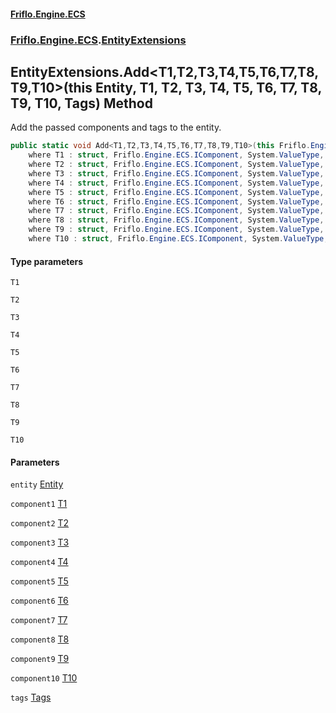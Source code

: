 #### [Friflo.Engine.ECS](index.md 'index')
### [Friflo.Engine.ECS](Friflo.Engine.ECS.md 'Friflo.Engine.ECS').[EntityExtensions](EntityExtensions.md 'Friflo.Engine.ECS.EntityExtensions')

## EntityExtensions.Add<T1,T2,T3,T4,T5,T6,T7,T8,T9,T10>(this Entity, T1, T2, T3, T4, T5, T6, T7, T8, T9, T10, Tags) Method

Add the passed components and tags to the entity.

```csharp
public static void Add<T1,T2,T3,T4,T5,T6,T7,T8,T9,T10>(this Friflo.Engine.ECS.Entity entity, in T1 component1, in T2 component2, in T3 component3, in T4 component4, in T5 component5, in T6 component6, in T7 component7, in T8 component8, in T9 component9, in T10 component10, in Friflo.Engine.ECS.Tags tags=default(Friflo.Engine.ECS.Tags))
    where T1 : struct, Friflo.Engine.ECS.IComponent, System.ValueType, System.ValueType
    where T2 : struct, Friflo.Engine.ECS.IComponent, System.ValueType, System.ValueType
    where T3 : struct, Friflo.Engine.ECS.IComponent, System.ValueType, System.ValueType
    where T4 : struct, Friflo.Engine.ECS.IComponent, System.ValueType, System.ValueType
    where T5 : struct, Friflo.Engine.ECS.IComponent, System.ValueType, System.ValueType
    where T6 : struct, Friflo.Engine.ECS.IComponent, System.ValueType, System.ValueType
    where T7 : struct, Friflo.Engine.ECS.IComponent, System.ValueType, System.ValueType
    where T8 : struct, Friflo.Engine.ECS.IComponent, System.ValueType, System.ValueType
    where T9 : struct, Friflo.Engine.ECS.IComponent, System.ValueType, System.ValueType
    where T10 : struct, Friflo.Engine.ECS.IComponent, System.ValueType, System.ValueType;
```
#### Type parameters

<a name='Friflo.Engine.ECS.EntityExtensions.Add_T1,T2,T3,T4,T5,T6,T7,T8,T9,T10_(thisFriflo.Engine.ECS.Entity,T1,T2,T3,T4,T5,T6,T7,T8,T9,T10,Friflo.Engine.ECS.Tags).T1'></a>

`T1`

<a name='Friflo.Engine.ECS.EntityExtensions.Add_T1,T2,T3,T4,T5,T6,T7,T8,T9,T10_(thisFriflo.Engine.ECS.Entity,T1,T2,T3,T4,T5,T6,T7,T8,T9,T10,Friflo.Engine.ECS.Tags).T2'></a>

`T2`

<a name='Friflo.Engine.ECS.EntityExtensions.Add_T1,T2,T3,T4,T5,T6,T7,T8,T9,T10_(thisFriflo.Engine.ECS.Entity,T1,T2,T3,T4,T5,T6,T7,T8,T9,T10,Friflo.Engine.ECS.Tags).T3'></a>

`T3`

<a name='Friflo.Engine.ECS.EntityExtensions.Add_T1,T2,T3,T4,T5,T6,T7,T8,T9,T10_(thisFriflo.Engine.ECS.Entity,T1,T2,T3,T4,T5,T6,T7,T8,T9,T10,Friflo.Engine.ECS.Tags).T4'></a>

`T4`

<a name='Friflo.Engine.ECS.EntityExtensions.Add_T1,T2,T3,T4,T5,T6,T7,T8,T9,T10_(thisFriflo.Engine.ECS.Entity,T1,T2,T3,T4,T5,T6,T7,T8,T9,T10,Friflo.Engine.ECS.Tags).T5'></a>

`T5`

<a name='Friflo.Engine.ECS.EntityExtensions.Add_T1,T2,T3,T4,T5,T6,T7,T8,T9,T10_(thisFriflo.Engine.ECS.Entity,T1,T2,T3,T4,T5,T6,T7,T8,T9,T10,Friflo.Engine.ECS.Tags).T6'></a>

`T6`

<a name='Friflo.Engine.ECS.EntityExtensions.Add_T1,T2,T3,T4,T5,T6,T7,T8,T9,T10_(thisFriflo.Engine.ECS.Entity,T1,T2,T3,T4,T5,T6,T7,T8,T9,T10,Friflo.Engine.ECS.Tags).T7'></a>

`T7`

<a name='Friflo.Engine.ECS.EntityExtensions.Add_T1,T2,T3,T4,T5,T6,T7,T8,T9,T10_(thisFriflo.Engine.ECS.Entity,T1,T2,T3,T4,T5,T6,T7,T8,T9,T10,Friflo.Engine.ECS.Tags).T8'></a>

`T8`

<a name='Friflo.Engine.ECS.EntityExtensions.Add_T1,T2,T3,T4,T5,T6,T7,T8,T9,T10_(thisFriflo.Engine.ECS.Entity,T1,T2,T3,T4,T5,T6,T7,T8,T9,T10,Friflo.Engine.ECS.Tags).T9'></a>

`T9`

<a name='Friflo.Engine.ECS.EntityExtensions.Add_T1,T2,T3,T4,T5,T6,T7,T8,T9,T10_(thisFriflo.Engine.ECS.Entity,T1,T2,T3,T4,T5,T6,T7,T8,T9,T10,Friflo.Engine.ECS.Tags).T10'></a>

`T10`
#### Parameters

<a name='Friflo.Engine.ECS.EntityExtensions.Add_T1,T2,T3,T4,T5,T6,T7,T8,T9,T10_(thisFriflo.Engine.ECS.Entity,T1,T2,T3,T4,T5,T6,T7,T8,T9,T10,Friflo.Engine.ECS.Tags).entity'></a>

`entity` [Entity](Entity.md 'Friflo.Engine.ECS.Entity')

<a name='Friflo.Engine.ECS.EntityExtensions.Add_T1,T2,T3,T4,T5,T6,T7,T8,T9,T10_(thisFriflo.Engine.ECS.Entity,T1,T2,T3,T4,T5,T6,T7,T8,T9,T10,Friflo.Engine.ECS.Tags).component1'></a>

`component1` [T1](EntityExtensions.Add_T1,T2,T3,T4,T5,T6,T7,T8,T9,T10_(thisEntity,T1,T2,T3,T4,T5,T6,T7,T8,T9,T10,Tags).md#Friflo.Engine.ECS.EntityExtensions.Add_T1,T2,T3,T4,T5,T6,T7,T8,T9,T10_(thisFriflo.Engine.ECS.Entity,T1,T2,T3,T4,T5,T6,T7,T8,T9,T10,Friflo.Engine.ECS.Tags).T1 'Friflo.Engine.ECS.EntityExtensions.Add<T1,T2,T3,T4,T5,T6,T7,T8,T9,T10>(this Friflo.Engine.ECS.Entity, T1, T2, T3, T4, T5, T6, T7, T8, T9, T10, Friflo.Engine.ECS.Tags).T1')

<a name='Friflo.Engine.ECS.EntityExtensions.Add_T1,T2,T3,T4,T5,T6,T7,T8,T9,T10_(thisFriflo.Engine.ECS.Entity,T1,T2,T3,T4,T5,T6,T7,T8,T9,T10,Friflo.Engine.ECS.Tags).component2'></a>

`component2` [T2](EntityExtensions.Add_T1,T2,T3,T4,T5,T6,T7,T8,T9,T10_(thisEntity,T1,T2,T3,T4,T5,T6,T7,T8,T9,T10,Tags).md#Friflo.Engine.ECS.EntityExtensions.Add_T1,T2,T3,T4,T5,T6,T7,T8,T9,T10_(thisFriflo.Engine.ECS.Entity,T1,T2,T3,T4,T5,T6,T7,T8,T9,T10,Friflo.Engine.ECS.Tags).T2 'Friflo.Engine.ECS.EntityExtensions.Add<T1,T2,T3,T4,T5,T6,T7,T8,T9,T10>(this Friflo.Engine.ECS.Entity, T1, T2, T3, T4, T5, T6, T7, T8, T9, T10, Friflo.Engine.ECS.Tags).T2')

<a name='Friflo.Engine.ECS.EntityExtensions.Add_T1,T2,T3,T4,T5,T6,T7,T8,T9,T10_(thisFriflo.Engine.ECS.Entity,T1,T2,T3,T4,T5,T6,T7,T8,T9,T10,Friflo.Engine.ECS.Tags).component3'></a>

`component3` [T3](EntityExtensions.Add_T1,T2,T3,T4,T5,T6,T7,T8,T9,T10_(thisEntity,T1,T2,T3,T4,T5,T6,T7,T8,T9,T10,Tags).md#Friflo.Engine.ECS.EntityExtensions.Add_T1,T2,T3,T4,T5,T6,T7,T8,T9,T10_(thisFriflo.Engine.ECS.Entity,T1,T2,T3,T4,T5,T6,T7,T8,T9,T10,Friflo.Engine.ECS.Tags).T3 'Friflo.Engine.ECS.EntityExtensions.Add<T1,T2,T3,T4,T5,T6,T7,T8,T9,T10>(this Friflo.Engine.ECS.Entity, T1, T2, T3, T4, T5, T6, T7, T8, T9, T10, Friflo.Engine.ECS.Tags).T3')

<a name='Friflo.Engine.ECS.EntityExtensions.Add_T1,T2,T3,T4,T5,T6,T7,T8,T9,T10_(thisFriflo.Engine.ECS.Entity,T1,T2,T3,T4,T5,T6,T7,T8,T9,T10,Friflo.Engine.ECS.Tags).component4'></a>

`component4` [T4](EntityExtensions.Add_T1,T2,T3,T4,T5,T6,T7,T8,T9,T10_(thisEntity,T1,T2,T3,T4,T5,T6,T7,T8,T9,T10,Tags).md#Friflo.Engine.ECS.EntityExtensions.Add_T1,T2,T3,T4,T5,T6,T7,T8,T9,T10_(thisFriflo.Engine.ECS.Entity,T1,T2,T3,T4,T5,T6,T7,T8,T9,T10,Friflo.Engine.ECS.Tags).T4 'Friflo.Engine.ECS.EntityExtensions.Add<T1,T2,T3,T4,T5,T6,T7,T8,T9,T10>(this Friflo.Engine.ECS.Entity, T1, T2, T3, T4, T5, T6, T7, T8, T9, T10, Friflo.Engine.ECS.Tags).T4')

<a name='Friflo.Engine.ECS.EntityExtensions.Add_T1,T2,T3,T4,T5,T6,T7,T8,T9,T10_(thisFriflo.Engine.ECS.Entity,T1,T2,T3,T4,T5,T6,T7,T8,T9,T10,Friflo.Engine.ECS.Tags).component5'></a>

`component5` [T5](EntityExtensions.Add_T1,T2,T3,T4,T5,T6,T7,T8,T9,T10_(thisEntity,T1,T2,T3,T4,T5,T6,T7,T8,T9,T10,Tags).md#Friflo.Engine.ECS.EntityExtensions.Add_T1,T2,T3,T4,T5,T6,T7,T8,T9,T10_(thisFriflo.Engine.ECS.Entity,T1,T2,T3,T4,T5,T6,T7,T8,T9,T10,Friflo.Engine.ECS.Tags).T5 'Friflo.Engine.ECS.EntityExtensions.Add<T1,T2,T3,T4,T5,T6,T7,T8,T9,T10>(this Friflo.Engine.ECS.Entity, T1, T2, T3, T4, T5, T6, T7, T8, T9, T10, Friflo.Engine.ECS.Tags).T5')

<a name='Friflo.Engine.ECS.EntityExtensions.Add_T1,T2,T3,T4,T5,T6,T7,T8,T9,T10_(thisFriflo.Engine.ECS.Entity,T1,T2,T3,T4,T5,T6,T7,T8,T9,T10,Friflo.Engine.ECS.Tags).component6'></a>

`component6` [T6](EntityExtensions.Add_T1,T2,T3,T4,T5,T6,T7,T8,T9,T10_(thisEntity,T1,T2,T3,T4,T5,T6,T7,T8,T9,T10,Tags).md#Friflo.Engine.ECS.EntityExtensions.Add_T1,T2,T3,T4,T5,T6,T7,T8,T9,T10_(thisFriflo.Engine.ECS.Entity,T1,T2,T3,T4,T5,T6,T7,T8,T9,T10,Friflo.Engine.ECS.Tags).T6 'Friflo.Engine.ECS.EntityExtensions.Add<T1,T2,T3,T4,T5,T6,T7,T8,T9,T10>(this Friflo.Engine.ECS.Entity, T1, T2, T3, T4, T5, T6, T7, T8, T9, T10, Friflo.Engine.ECS.Tags).T6')

<a name='Friflo.Engine.ECS.EntityExtensions.Add_T1,T2,T3,T4,T5,T6,T7,T8,T9,T10_(thisFriflo.Engine.ECS.Entity,T1,T2,T3,T4,T5,T6,T7,T8,T9,T10,Friflo.Engine.ECS.Tags).component7'></a>

`component7` [T7](EntityExtensions.Add_T1,T2,T3,T4,T5,T6,T7,T8,T9,T10_(thisEntity,T1,T2,T3,T4,T5,T6,T7,T8,T9,T10,Tags).md#Friflo.Engine.ECS.EntityExtensions.Add_T1,T2,T3,T4,T5,T6,T7,T8,T9,T10_(thisFriflo.Engine.ECS.Entity,T1,T2,T3,T4,T5,T6,T7,T8,T9,T10,Friflo.Engine.ECS.Tags).T7 'Friflo.Engine.ECS.EntityExtensions.Add<T1,T2,T3,T4,T5,T6,T7,T8,T9,T10>(this Friflo.Engine.ECS.Entity, T1, T2, T3, T4, T5, T6, T7, T8, T9, T10, Friflo.Engine.ECS.Tags).T7')

<a name='Friflo.Engine.ECS.EntityExtensions.Add_T1,T2,T3,T4,T5,T6,T7,T8,T9,T10_(thisFriflo.Engine.ECS.Entity,T1,T2,T3,T4,T5,T6,T7,T8,T9,T10,Friflo.Engine.ECS.Tags).component8'></a>

`component8` [T8](EntityExtensions.Add_T1,T2,T3,T4,T5,T6,T7,T8,T9,T10_(thisEntity,T1,T2,T3,T4,T5,T6,T7,T8,T9,T10,Tags).md#Friflo.Engine.ECS.EntityExtensions.Add_T1,T2,T3,T4,T5,T6,T7,T8,T9,T10_(thisFriflo.Engine.ECS.Entity,T1,T2,T3,T4,T5,T6,T7,T8,T9,T10,Friflo.Engine.ECS.Tags).T8 'Friflo.Engine.ECS.EntityExtensions.Add<T1,T2,T3,T4,T5,T6,T7,T8,T9,T10>(this Friflo.Engine.ECS.Entity, T1, T2, T3, T4, T5, T6, T7, T8, T9, T10, Friflo.Engine.ECS.Tags).T8')

<a name='Friflo.Engine.ECS.EntityExtensions.Add_T1,T2,T3,T4,T5,T6,T7,T8,T9,T10_(thisFriflo.Engine.ECS.Entity,T1,T2,T3,T4,T5,T6,T7,T8,T9,T10,Friflo.Engine.ECS.Tags).component9'></a>

`component9` [T9](EntityExtensions.Add_T1,T2,T3,T4,T5,T6,T7,T8,T9,T10_(thisEntity,T1,T2,T3,T4,T5,T6,T7,T8,T9,T10,Tags).md#Friflo.Engine.ECS.EntityExtensions.Add_T1,T2,T3,T4,T5,T6,T7,T8,T9,T10_(thisFriflo.Engine.ECS.Entity,T1,T2,T3,T4,T5,T6,T7,T8,T9,T10,Friflo.Engine.ECS.Tags).T9 'Friflo.Engine.ECS.EntityExtensions.Add<T1,T2,T3,T4,T5,T6,T7,T8,T9,T10>(this Friflo.Engine.ECS.Entity, T1, T2, T3, T4, T5, T6, T7, T8, T9, T10, Friflo.Engine.ECS.Tags).T9')

<a name='Friflo.Engine.ECS.EntityExtensions.Add_T1,T2,T3,T4,T5,T6,T7,T8,T9,T10_(thisFriflo.Engine.ECS.Entity,T1,T2,T3,T4,T5,T6,T7,T8,T9,T10,Friflo.Engine.ECS.Tags).component10'></a>

`component10` [T10](EntityExtensions.Add_T1,T2,T3,T4,T5,T6,T7,T8,T9,T10_(thisEntity,T1,T2,T3,T4,T5,T6,T7,T8,T9,T10,Tags).md#Friflo.Engine.ECS.EntityExtensions.Add_T1,T2,T3,T4,T5,T6,T7,T8,T9,T10_(thisFriflo.Engine.ECS.Entity,T1,T2,T3,T4,T5,T6,T7,T8,T9,T10,Friflo.Engine.ECS.Tags).T10 'Friflo.Engine.ECS.EntityExtensions.Add<T1,T2,T3,T4,T5,T6,T7,T8,T9,T10>(this Friflo.Engine.ECS.Entity, T1, T2, T3, T4, T5, T6, T7, T8, T9, T10, Friflo.Engine.ECS.Tags).T10')

<a name='Friflo.Engine.ECS.EntityExtensions.Add_T1,T2,T3,T4,T5,T6,T7,T8,T9,T10_(thisFriflo.Engine.ECS.Entity,T1,T2,T3,T4,T5,T6,T7,T8,T9,T10,Friflo.Engine.ECS.Tags).tags'></a>

`tags` [Tags](Tags.md 'Friflo.Engine.ECS.Tags')